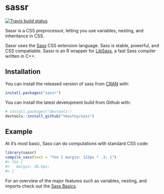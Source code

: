 
<!-- README.md is generated from README.Rmd. Please edit that file -->

# sassr

[![Travis build
status](https://travis-ci.org/rstudio/sassr.svg?branch=master)](https://travis-ci.org/rstudio/sassr)

Sassr is a CSS preprocessor, letting you use variables, nesting, and
inheritance in CSS.

Sassr uses the [Sass](https://sass-lang.com/) CSS extension language.
Sass is stable, powerful, and CSS compatiable. Sassr is an R wrapper for
[LibSass](https://github.com/sass/libsass), a fast Sass compiler written
in C++.

## Installation

You can install the released version of sass from
[CRAN](https://CRAN.R-project.org) with:

``` r
install.packages("sassr")
```

You can install the latest development build from Github with:

``` r
# install.packages("devtools")
devtools::install_github("tmastny/sass")
```

## Example

At it’s most basic, Sass can do computations with standard CSS code:

``` r
library(sassr)
compile_sass(text = "foo { margin: 122px * .3; }")
#> foo {
#>   margin: 36.6px;
#> }
```

For an overview of the major features such as variables, nesting, and
imports check out the [Sass Basics](https://sass-lang.com/guide).
